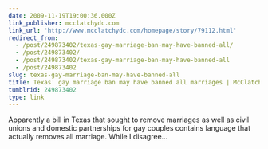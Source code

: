```yaml
---
date: 2009-11-19T19:00:36.000Z
link_publisher: mcclatchydc.com
link_url: 'http://www.mcclatchydc.com/homepage/story/79112.html'
redirect_from:
  - /post/249873402/texas-gay-marriage-ban-may-have-banned-all/
  - /post/249873402/
  - /post/249873402/texas-gay-marriage-ban-may-have-banned-all
  - /post/249873402
slug: texas-gay-marriage-ban-may-have-banned-all
title: Texas' gay marriage ban may have banned all marriages | McClatchy
tumblrid: 249873402
type: link
---
```

<p>Apparently a bill in Texas that sought to remove marriages as well as civil unions and domestic partnerships for gay couples contains language that actually removes all marriage. While I disagree&hellip;</p>
